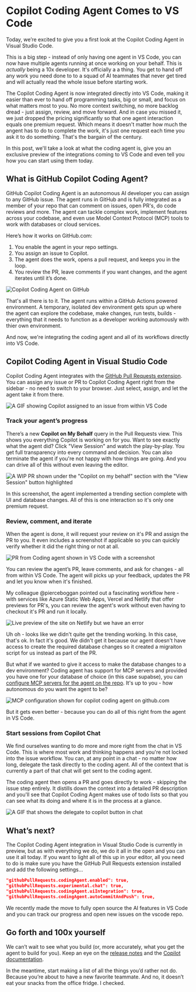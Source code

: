 

# Copilot Coding Agent Comes to VS Code

Today, we’re excited to give you a first look at the Copilot Coding Agent in Visual Studio Code.

This is a big step - instead of only having one agent in VS Code, you can now have multiple agents running at once working on your behalf. This is _actually_ being a 10x developer. It's officially a a thing. You get to hand off any work you need done to to a squad of AI teammates that never get tired and will actually read the whole issue before starting work.

The Copilot Coding Agent is now integrated directly into VS Code, making it easier than ever to hand off programming tasks, big or small, and focus on what matters most to you. No more context switching, no more backlog dread - just assign, review, and move forward. And in case you missed it, we just dropped the pricing significantly so that one agent interaction equals one premium request. Which means it doesn't matter how much the angent has to do to complete the work, it's just one request each time you ask it to do something. That's the bargain of the century.

In this post, we'll take a look at what the coding agent is, give you an exclusive preview of the integrations coming to VS Code and even tell you how you can start using them today.

## What is GitHub Copilot Coding Agent?

GitHub Copilot Coding Agent is an autonomous AI developer you can assign to any GitHub issue. The agent runs in GitHub and is fully integrated as a member of your repo that can comment on issues, open PR's, do code reviews and more. The agent can tackle complex work, implement features across your codebase, and even use Model Context Protocol (MCP) tools to work with databases or cloud services.

Here’s how it works on GitHub.com:

1. You enable the agent in your repo settings.
2. You assign an issue to Copilot.
3. The agent does the work, opens a pull request, and keeps you in the loop.
4. You review the PR, leave comments if you want changes, and the agent iterates until it’s done.

![Copilot Coding Agent on GitHub](coding-agent-github.png)

That's all there is to it. The agent runs within a GitHub Actions powered environment. A temporary, isolated dev environment gets spun up where the agent can explore the codebase, make changes, run tests, builds - everything that it needs to function as a developer working automously with thier own environment.

And now, we're integrating the coding agent and all of its workflows directly into VS Code.

## Copilot Coding Agent in Visual Studio Code

Copilot Coding Agent integrates with the [GitHub Pull Requests extension](https://marketplace.visualstudio.com/items?itemName=GitHub.vscode-pull-request-github). You can assign any issue or PR to Copilot Coding Agent right from the sidebar - no need to switch to your browser. Just select, assign, and let the agent take it from there.

![A GIF showing Copilot assigned to an issue from within VS Code](assign-to-copilot-gif.gif)

### Track your agent’s progress

There’s a new **Copilot on My Behalf** query in the Pull Requests view. This shows you everything Copilot is working on for you. Want to see exactly what the agent did? Click "View Session" and watch the play-by-play. You get full transparency into every command and decision. You can also terminate the agent if you're not happy with how things are going. And you can drive all of this without even leaving the editor.

![A WIP PR shown under the "Copilot on my behalf" section with the "View Session" button highlighted](copilot-wip.png)

In this screenshot, the agent implemented a trending section complete with UI and database changes. All of this is one interaction so it's only one premium request.

### Review, comment, and iterate

When the agent is done, it will request your review on it's PR and assign the PR to you. It even includes a screenshot if applicable so you can quickly verify whether it did the right thing or not at all.

![PR from Coding agent shown in VS Code with a screenshot](draft-with-screenshot.png)

You can review the agent’s PR, leave comments, and ask for changes - all from within VS Code. The agent will picks up your feedback, updates the PR and let you know when it's finished.

My colleague @pierceboggan pointed out a fascinating workflow here - with services like Azure Static Web Apps, Vercel and Netlify that offer previews for PR's, you can review the agent's work without even having to checkout it's PR and run it locally.

![Live preview of the site on Netlify but we have an error](live-preview-netlify.png)

Uh oh - looks like we didn't quite get the trending working. In this case, that's ok. In fact it's good. We didn't get it because our agent doesn't have access to create the required database changes so it created a migraiton script for us instead as part of the PR.

But what if we wanted to give it access to make the database changes to a dev environment? Coding agent has support for MCP servers and provided you have one for your database of choice (in this case supabse), you can [configure MCP servers for the agent on the repo](https://docs.github.com/en/copilot/how-tos/agents/copilot-coding-agent/extending-copilot-coding-agent-with-mcp). It's up to you - how autonomous do you want the agent to be?

![MCP configuration shown for copilot coding agent on github.com](coding-agent-mcp-config.png)

But it gets even better - because you can do all of this right from the agent in VS Code.

### Start sessions from Copilot Chat

We find ourselves wanting to do more and more right from the chat in VS Code. This is where most work and thinking happens and you're not locked into the issue workflow. You can, at any point in a chat - no matter how long, delegate the task directly to the coding agent. All of the context that is currently a part of that chat will get sent to the coding agent.

The coding agent then opens a PR and goes directly to work - skipping the issue step entirely. It distills down the context into a detailed PR description and you'll see that Copilot Coding Agent makes use of todo lists so that you can see what its doing and where it is in the process at a glance.

![A GIF that shows the delegate to copilot button in chat](delegate-to-coding-agent.gif)

## What’s next?

The Copilot Coding Agent integration in Visual Studio Code is currently in preview, but as with everything we do, we do it all in the open and you can use it all today. If you want to light all of this up in your editor, all you need to do is make sure you have the GitHub Pull Requests extension installed and add the following settings...

```json
"githubPullRequests.codingAgent.enabled": true,
"githubPullRequests.experimental.chat": true,
"githubPullRequests.codingAgent.uiIntegration": true,
"githubPullRequests.codingAgent.autoCommitAndPush": true,
```

We recently made the move to fully open source the AI features in VS Code and you can track our progress and open new issues on the vscode repo.

## Go forth and 100x yourself

We can’t wait to see what you build (or, more accurately, what you get the agent to build for you). Keep an eye on the [release notes](/release-notes/) and the [Copilot documentation](https://docs.github.com/en/copilot/concepts/about-copilot-coding-agent).

In the meantime, start making a list of all the things you’d rather not do. Because you’re about to have a new favorite teammate. And no, it doesn’t eat your snacks from the office fridge. I checked.